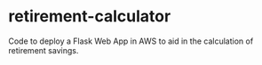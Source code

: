 # retirement-calculator
Code to deploy a Flask Web App in AWS to aid in the calculation of retirement savings.
